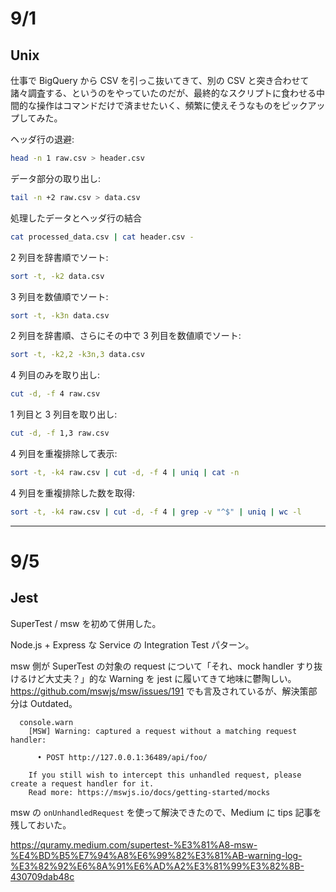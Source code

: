 # 9/1

## Unix

仕事で BigQuery から CSV を引っこ抜いてきて、別の CSV と突き合わせて諸々調査する、というのをやっていたのだが、最終的なスクリプトに食わせる中間的な操作はコマンドだけで済ませたいく、頻繁に使えそうなものをピックアップしてみた。

ヘッダ行の退避:

```sh
head -n 1 raw.csv > header.csv
```

データ部分の取り出し:

```sh
tail -n +2 raw.csv > data.csv
```

処理したデータとヘッダ行の結合

```sh
cat processed_data.csv | cat header.csv -
```

2 列目を辞書順でソート:

```sh
sort -t, -k2 data.csv
```

3 列目を数値順でソート:

```sh
sort -t, -k3n data.csv
```

2 列目を辞書順、さらにその中で 3 列目を数値順でソート:

```sh
sort -t, -k2,2 -k3n,3 data.csv
```

4 列目のみを取り出し:

```sh
cut -d, -f 4 raw.csv
```

1 列目と 3 列目を取り出し:

```sh
cut -d, -f 1,3 raw.csv
```

4 列目を重複排除して表示:

```sh
sort -t, -k4 raw.csv | cut -d, -f 4 | uniq | cat -n
```

4 列目を重複排除した数を取得:

```sh
sort -t, -k4 raw.csv | cut -d, -f 4 | grep -v "^$" | uniq | wc -l
```

---

# 9/5

## Jest

SuperTest / msw を初めて併用した。

Node.js + Express な Service の Integration Test パターン。

msw 側が SuperTest の対象の request について「それ、mock handler すり抜けるけど大丈夫？」的な Warning を jest に履いてきて地味に鬱陶しい。 https://github.com/mswjs/msw/issues/191 でも言及されているが、解決策部分は Outdated。

```text
  console.warn
    [MSW] Warning: captured a request without a matching request handler:

      • POST http://127.0.0.1:36489/api/foo/

    If you still wish to intercept this unhandled request, please create a request handler for it.
    Read more: https://mswjs.io/docs/getting-started/mocks
```

msw の `onUnhandledRequest` を使って解決できたので、Medium に tips 記事を残しておいた。

https://quramy.medium.com/supertest-%E3%81%A8-msw-%E4%BD%B5%E7%94%A8%E6%99%82%E3%81%AB-warning-log-%E3%82%92%E6%8A%91%E6%AD%A2%E3%81%99%E3%82%8B-430709dab48c
